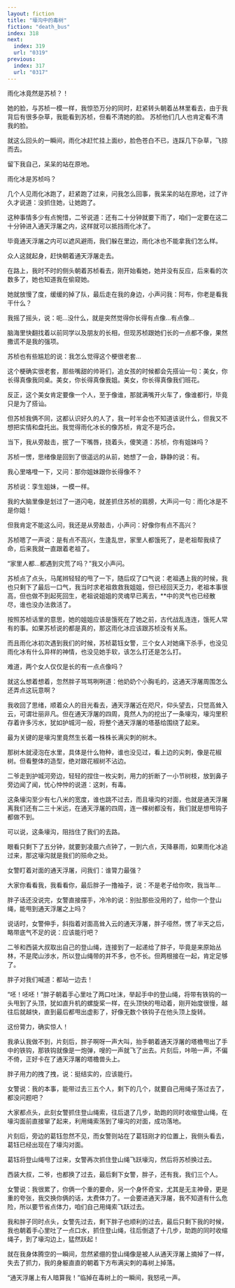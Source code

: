 ```yaml
---
layout: fiction
title: "壕沟中的毒树"
fiction: "death_bus"
index: 318
next:
  index: 319
  url: "0319"
previous:
  index: 317
  url: "0317"
---
```

雨化冰竟然是苏桢？！

她的脸，与苏桢一模一样，我惊恐万分的同时，赶紧转头朝着丛林里看去，由于我背后有很多杂草，我能看到苏桢，但看不清她的脸。 苏桢他们几人也肯定看不清我的脸。

就这么回头的一瞬间，雨化冰赶忙挂上面纱，脸色苍白不已，连踩几下杂草，飞掠而去。

留下我自己，呆呆的站在原地。

雨化冰是苏桢吗？

几个人见雨化冰跑了，赶紧跑了过来，问我怎么回事，我呆呆的站在原地，过了许久才说道：没抓住她，让她跑了。

这种事情多少有点惋惜，二爷说道：还有二十分钟就要下雨了，咱们一定要在这二十分钟进入通天浮屠之内，这样就可以抵挡雨化冰了。

毕竟通天浮屠之内可以遮风避雨，我们躲在里边，雨化冰也不能拿我们怎么样。

众人这就起身，赶快朝着通天浮屠走去。

在路上，我时不时的侧头朝着苏桢看去，刚开始看她，她并没有反应，后来看的次数多了，她也知道我在偷窥她。

她就放慢了度，缓缓的掉了队，最后走在我的身边，小声问我：阿布，你老是看我干什么？

我摇了摇头，说：呃...没什么，就是突然觉得你长得有点像...有点像...

脑海里快翻找着以前同学以及朋友的长相，但现苏桢跟她们长的一点都不像，果然撒谎不是我的强项。

苏桢也有些尴尬的说：我怎么觉得这个梗很老套...

这个梗确实很老套，那些嘴甜的帅哥们，追女孩的时候都会先搭讪一句：美女，你长得真像我同桌。美女，你长得真像我姐。美女，你长得真像我们班花。

反正，这个美女肯定要像一个人，至于像谁，那就满嘴开火车了，像谁都行，毕竟只是为了搭讪。

但苏桢我俩不同，这都认识好久的人了，我一时半会也不知道该说什么，但我又不想把实情和盘托出。我觉得雨化冰长的像苏桢，肯定不是巧合。

当下，我从旁敲击，抿了一下嘴唇，挠着头，傻笑道：苏桢，你有姐妹吗？

苏桢一愣，思绪像是回到了很遥远的从前，她想了一会，静静的说：有。

我心里咯噔一下，又问：那你姐妹跟你长得像不？

苏桢说：孪生姐妹，一模一样。

我的大脑里像是划过了一道闪电，就差抓住苏桢的肩膀，大声问一句：雨化冰是不是你姐！

但我肯定不能这么问，我还是从旁敲击，小声问：好像你有点不高兴？

苏桢嗯了一声说：是有点不高兴，生逢乱世，家里人都饿死了，是老祖帮我续了命，后来我就一直跟着老祖了。

“家里人都...都遇到灾荒了吗？”我又小声问。

苏桢点了点头，马尾辫轻轻的甩了一下，随后叹了口气说：老祖遇上我的时候，我也只剩下了最后一口气，我当时求老祖救救我姐姐，但已经回天乏力，老祖本事很高，但也做不到起死回生，老祖说姐姐的灵魂早已离去，**中的灵气也已经散尽，谁也没办法救活了。

按照苏桢话里的意思，她的姐姐应该是饿死在了她之前，古代战乱连连，饿死人常有的事。如果苏桢说的都是真的，那这雨化冰应该跟苏桢没有关系。

而且雨化冰初次遇到我们的时候，苏桢葛钰女警，三个女人对她痛下杀手，也没见雨化冰有什么异样的神情，也没见她手软，该怎么打还是怎么打。

难道，两个女人仅仅是长的有一点点像吗？

就这么想着想着，忽然胖子骂骂咧咧道：他奶奶个小胸毛的，这通天浮屠周围怎么还弄点这玩意啊？

我收回了思绪，顺着众人的目光看去，通天浮屠近在咫尺，仰头望去，只觉高耸入云，可谓壮丽非凡。但在通天浮屠的四周，竟然人为的挖出了一条壕沟，壕沟里积存着许多污水，犹如护城河一般，将整个通天浮屠的塔基给围绕了起来。

最为关键的是壕沟里竟然生长着一株株长满尖刺的树木。

那树木就浸泡在水里，具体是什么物种，谁也没见过，看上边的尖刺，像是花椒树。但看整体的造型，绝对跟花椒树不沾边。

二爷走到护城河旁边，轻轻的捏住一枚尖刺，用力的折断了一小节树枝，放到鼻子旁边闻了闻，忧心忡忡的说道：这刺，有毒。

这条壕沟至少有七八米的宽度，谁也跳不过去，而且壕沟的对面，也就是通天浮屠离我们还有二三十米远，在通天浮屠的四周，连一棵树都没有，我们就是想甩钩子都做不到。

可以说，这条壕沟，阻挡住了我们的去路。

眼看只剩下了五分钟，就要到凌晨六点钟了，一到六点，天降暴雨，如果雨化冰追过来，那这壕沟就是我们的殒命之处。

女警盯着对面的通天浮屠，问我们：谁膂力最强？

大家你看看我，我看看你，最后胖子一撸袖子，说：不是老子给你吹，我当年...

胖子话还没说完，女警直接摆手，冷冷的说：别扯那些没用的了，给你一个登山绳，能甩到通天浮屠之上吗？

说话时，女警伸手，斜指着对面高耸入云的通天浮屠，胖子哑然，愣了半天之后，略带底气不足的说：应该能行吧？

二爷和西装大叔取出自己的登山绳，连接到了一起递给了胖子，毕竟是来原始丛林，不是爬山涉水，所以登山绳带的并不多，也不长。但两根接在一起，肯定足够了。

胖子对我们喊道：都站一边去！

“呸！呸呸！”胖子朝着手心里吐了两口吐沫，举起手中的登山绳，将带有铁钩的一头甩到了头顶，犹如直升机的螺旋桨一样，在头顶快的甩动着，刚开始度很慢，越往后就越快，直到最后都甩出虚影了，好像无数个铁钩子在他头顶上旋转。

这份膂力，确实惊人！

我承认我做不到，片刻后，胖子啊呀一声大叫，抬手朝着通天浮屠的塔檐甩出了手中的铁钩，那铁钩就像是一炮弹，嗖的一声就飞了出去。片刻后，咔啪一声，不偏不倚，正好卡在了通天浮屠的塔檐兽头上。

胖子用力的拽了拽，说：挺结实的，应该能行。

女警说：我的本事，能带过去三五个人，剩下的几个，就要自己用绳子荡过去了，都没问题吧？

大家都点头，此刻女警抓住登山绳索，往后退了几步，助跑的同时收缩登山绳，在壕沟面前直接窜了起来，利用绳索荡到了壕沟的对面，成功落地。

片刻后，旁边的葛钰忽然不见，而女警则站在了葛钰刚才的位置上，我侧头看去，葛钰已经出现在了壕沟对面。

葛钰将登山绳甩了过来，女警再次抓住登山绳飞跃壕沟，然后将苏桢换过去。

西装大叔，二爷，也都换了过去，最后剩下女警，胖子，还有我，我们三个人。

女警说：我很累了，你俩一个重的要命，另一个身怀奇宝，尤其是无主神骨，更是重的夸张，我交换你俩的话，太费体力了。一会要进通天浮屠，我不知道有什么危险，所以要节省点体力，咱们自己用绳索飞跃过去。

我和胖子同时点头，女警先过去，剩下胖子也顺利的过去，最后只剩下我的时候，我也朝着手心里吐了一点口水，抓住登山绳，往后倒退了十几步，助跑的同时收缩绳子，到了壕沟边上，猛然跃起！

就在我身体腾空的一瞬间，忽然紧绷的登山绳像是被人从通天浮屠上摘掉了一样，失去了抓力，我的身躯直直的朝着下方布满尖刺的毒树上掉落。

“通天浮屠上有人暗算我！”临掉在毒树上的一瞬间，我怒吼一声。